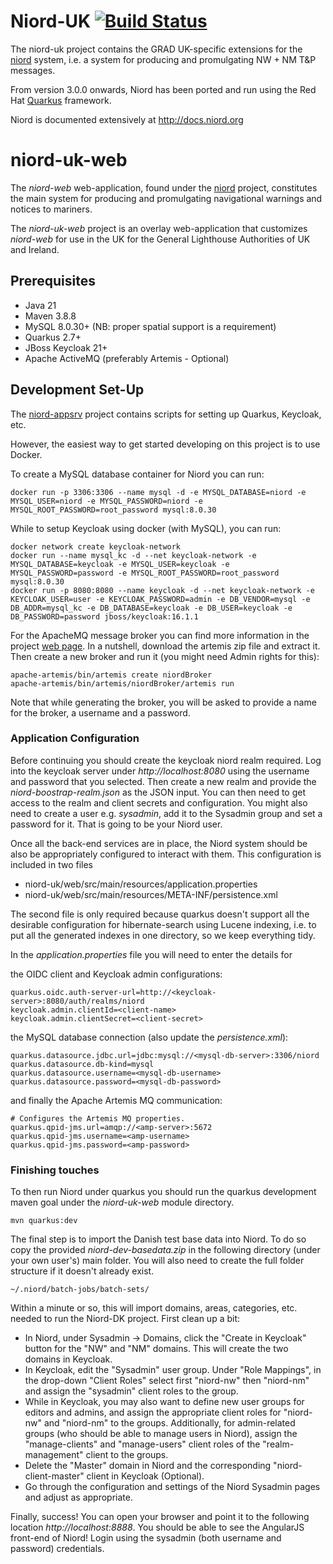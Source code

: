 # Niord-UK [![Build Status](https://travis-ci.com/NiordOrg/niord-dk.svg?branch=master)](https://travis-ci.com/NiordOrg/niord-dk)

The niord-uk project contains the GRAD UK-specific extensions for the   
[niord](https://github.com/NiordOrg) system, i.e. a system for producing and
promulgating NW + NM T&P messages.

From version 3.0.0 onwards, Niord has been ported and run using the Red Hat
[Quarkus](https://quarkus.io/) framework.

Niord is documented extensively at http://docs.niord.org

# niord-uk-web

The *niord-web* web-application, found under the
[niord](https://github.com/gla-rad/niord) project, constitutes the main system 
for producing and promulgating navigational warnings and notices to mariners.

The *niord-uk-web* project is an overlay web-application that customizes 
*niord-web* for use in the UK for the General Lighthouse Authorities of UK
and Ireland. 

## Prerequisites

* Java 21
* Maven 3.8.8
* MySQL 8.0.30+ (NB: proper spatial support is a requirement)
* Quarkus 2.7+
* JBoss Keycloak 21+
* Apache ActiveMQ (preferably Artemis - Optional)

## Development Set-Up

The [niord-appsrv](https://github.com/NiordOrg/niord-appsrv) project contains 
scripts for setting up Quarkus, Keycloak, etc.

However, the easiest way to get started developing on this project is to use
Docker.

To create a MySQL database container for Niord you can run:

    docker run -p 3306:3306 --name mysql -d -e MYSQL_DATABASE=niord -e MYSQL_USER=niord -e MYSQL_PASSWORD=niord -e MYSQL_ROOT_PASSWORD=root_password mysql:8.0.30

While to setup Keycloak using docker (with MySQL), you can run:

    docker network create keycloak-network
    docker run --name mysql_kc -d --net keycloak-network -e MYSQL_DATABASE=keycloak -e MYSQL_USER=keycloak -e MYSQL_PASSWORD=password -e MYSQL_ROOT_PASSWORD=root_password mysql:8.0.30 
    docker run -p 8080:8080 --name keycloak -d --net keycloak-network -e KEYCLOAK_USER=user -e KEYCLOAK_PASSWORD=admin -e DB_VENDOR=mysql -e DB_ADDR=mysql_kc -e DB_DATABASE=keycloak -e DB_USER=keycloak -e DB_PASSWORD=password jboss/keycloak:16.1.1

For the ApacheMQ message broker you can find more information in the project
[web page](https://activemq.apache.org/download.html). In a nutshell, download
the artemis zip file and extract it. Then create a new broker and run it (you
might need Admin rights for this):

    apache-artemis/bin/artemis create niordBroker
    apache-artemis/bin/artemis/niordBroker/artemis run

Note that while generating the broker, you will be asked to provide a
name for the broker, a username and a password.

### Application Configuration

Before continuing you should create the keycloak niord realm required. Log
into the keycloak server under *http://localhost:8080* using the username and
password that you selected. Then create a new realm and provide the
*niord-boostrap-realm.json* as the JSON input. You can then need to get 
access to the realm and client secrets and configuration. You might also
need to create a user e.g. *sysadmin*, add it to the Sysadmin group and set a
password for it. That is going to be your Niord user.

Once all the back-end services are in place, the Niord system should be also 
be appropriately configured to interact with them. This configuration is 
included in two files

* niord-uk/web/src/main/resources/application.properties
* niord-uk/web/src/main/resources/META-INF/persistence.xml

The second file is only required because quarkus doesn't support all the
desirable configuration for hibernate-search using Lucene indexing, i.e.
to put all the generated indexes in one directory, so we keep everything tidy.

In the *application.properties* file you will need to enter the details for 

the OIDC client and Keycloak admin configurations:

    quarkus.oidc.auth-server-url=http://<keycloak-server>:8080/auth/realms/niord
    keycloak.admin.clientId=<client-name>
    keycloak.admin.clientSecret=<client-secret>

the MySQL database connection (also update the *persistence.xml*):

    quarkus.datasource.jdbc.url=jdbc:mysql://<mysql-db-server>:3306/niord
    quarkus.datasource.db-kind=mysql
    quarkus.datasource.username=<mysql-db-username>
    quarkus.datasource.password=<mysql-db-password>

and finally the Apache Artemis MQ communication:

    # Configures the Artemis MQ properties.
    quarkus.qpid-jms.url=amqp://<amp-server>:5672
    quarkus.qpid-jms.username=<amp-username>
    quarkus.qpid-jms.password=<amp-password>

### Finishing touches

To then run Niord under quarkus you should run the quarkus development maven
goal under the *niord-uk-web* module directory. 

    mvn quarkus:dev

The final step is to import the Danish test base data into Niord. To do so
copy the provided *niord-dev-basedata.zip* in the following directory (under
your own user's) main folder. You will also need to create the full folder
structure if it doesn't already exist.

    ~/.niord/batch-jobs/batch-sets/
    
Within a minute or so, this will import domains, areas, categories, etc. needed
to run the Niord-DK project. First clean up a bit:
* In Niord, under Sysadmin -> Domains, click the "Create in Keycloak" button 
  for the "NW" and "NM" domains. This will create the two domains in Keycloak. 
* In Keycloak, edit the "Sysadmin" user group. Under "Role Mappings", in the 
  drop-down "Client Roles" select first "niord-nw" then "niord-nm" and assign 
  the "sysadmin" client roles to the group.
* While in Keycloak, you may also want to define new user groups for editors
  and admins, and assign the appropriate client roles for "niord-nw" and
  "niord-nm" to the groups. Additionally, for admin-related groups (who should
  be able to manage users in Niord), assign the "manage-clients" and
  "manage-users" client roles of the "realm-management" client to the groups.
* Delete the "Master" domain in Niord and the corresponding
  "niord-client-master" client in Keycloak (Optional).
* Go through the configuration and settings of the Niord Sysadmin pages and 
  adjust as appropriate.

Finally, success! You can open your browser and point it to the following
location *http://localhost:8888*. You should be able to see the AngularJS
front-end of Niord! Login using the sysadmin (both username and password)
credentials.

